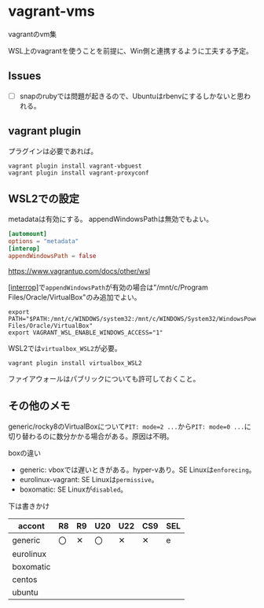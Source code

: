 # vagrant-vms
vagrantのvm集

WSL上のvagrantを使うことを前提に、Win側と連携するように工夫する予定。

## Issues

- [ ] snapのrubyでは問題が起きるので、Ubuntuはrbenvにするしかないと思われる。

## vagrant plugin

プラグインは必要であれば。

```
vagrant plugin install vagrant-vbguest
vagrant plugin install vagrant-proxyconf
```

## WSL2での設定

metadataは有効にする。
appendWindowsPathは無効でもよい。

```/etc/wsl.conf
[automount]
options = "metadata"
[interop]
appendWindowsPath = false
```

https://www.vagrantup.com/docs/other/wsl

[[interrop]](https://docs.microsoft.com/en-us/windows/wsl/wsl-config#interop-settings)で`appendWindowsPath`が有効の場合は"/mnt/c/Program Files/Oracle/VirtualBox"のみ追加でよい。

```.bashrc
export PATH="$PATH:/mnt/c/WINDOWS/system32:/mnt/c/WINDOWS/System32/WindowsPowerShell/v1.0:/mnt/c/Apps/HashiCorp/Vagrant/bin:/mnt/c/Program Files/Oracle/VirtualBox"
export VAGRANT_WSL_ENABLE_WINDOWS_ACCESS="1"
```

WSL2では`virtualbox_WSL2`が必要。

```
vagrant plugin install virtualbox_WSL2
```

ファイアウォールはパブリックについても許可しておくこと。

## その他のメモ

generic/rocky8のVirtualBoxについて`PIT: mode=2 ...`から`PIT: mode=0 ...`に切り替わるのに数分かかる場合がある。原因は不明。

boxの違い

- generic: vboxでは遅いときがある。hyper-vあり。SE Linuxは`enforecing`。
- eurolinux-vagrant: SE Linuxは`permissive`。
- boxomatic: SE Linuxが`disabled`。

下は書きかけ

|accont   |R8 |R9 |U20|U22|CS9|SEL|
|---------|---|---|---|---|---|---|
|generic  |〇 |✕ |〇 |✕ |✕ |e  |
|eurolinux|
|boxomatic|
|centos   |
|ubuntu   |